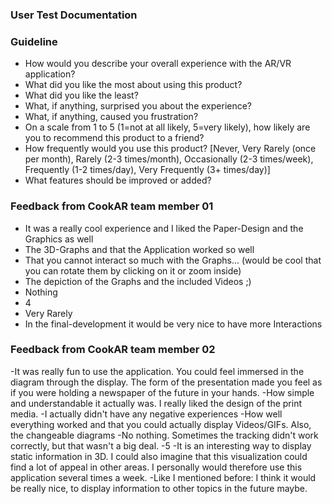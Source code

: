 
### User Test Documentation

### Guideline
- How would you describe your overall experience with the AR/VR application?
- What did you like the most about using this product?
- What did you like the least?
- What, if anything, surprised you about the experience?
- What, if anything, caused you frustration?
- On a scale from 1 to 5 (1=not at all likely, 5=very likely), how likely are you to recommend this product to a friend?
- How frequently would you use this product? [Never, Very Rarely (once per month), Rarely (2-3 times/month), Occasionally (2-3 times/week), Frequently (1-2 times/day), Very Frequently (3+ times/day)]
- What features should be improved or added?

### Feedback from CookAR team member 01
- It was a really cool experience and I liked the Paper-Design and the Graphics as well
- The 3D-Graphs and that the Application worked so well
- That you cannot interact so much with the Graphs... (would be cool that you can rotate them by clicking on it or zoom inside)
- The depiction of the Graphs and the included Videos ;)
- Nothing
- 4
- Very Rarely
- In the final-development it would be very nice to have more Interactions

### Feedback from CookAR team member 02
-It was really fun to use the application. You could feel immersed in the diagram through the display. The form of the presentation made you feel as if you were holding a newspaper of the future in your hands.
-How simple and understandable it actually was. I really liked the design of the print media. 
-I actually didn't have any negative experiences
-How well everything worked and that you could actually display Videos/GIFs. Also, the changeable diagrams
-No nothing. Sometimes the tracking didn't work correctly, but that wasn't a big deal.
-5
-It is an interesting way to display static information in 3D. I could also imagine that this visualization could find a lot of appeal in other areas. I personally would therefore use this application several times a week.
-Like I mentioned before: I think it would be really nice, to display information to other topics in the future maybe.

